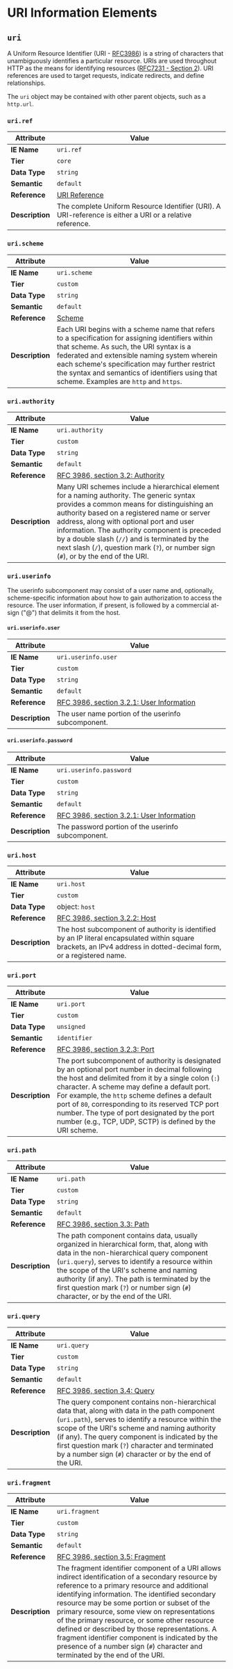 # URI Information Elements

## `uri`

A Uniform Resource Identifier (URI - [RFC3986](https://tools.ietf.org/html/rfc3986)) is a string of characters that unambiguously identifies a particular resource. URIs are used throughout HTTP as the means for identifying resources ([RFC7231 - Section 2](https://tools.ietf.org/html/rfc7231#section-2)). URI references are used to target requests, indicate redirects, and define relationships.

The `uri` object may be contained with other parent objects, such as a `http.url`.

### `uri.ref`

Attribute | Value
--- | ---
**IE Name** | `uri.ref`
**Tier** | `core`
**Data Type** | `string`
**Semantic** | `default`
**Reference** | [URI Reference](https://tools.ietf.org/html/rfc3986#section-4.1)
**Description** | The complete Uniform Resource Identifier (URI). A URI-reference is either a URI or a relative reference.

### `uri.scheme`

Attribute | Value
--- | ---
**IE Name** | `uri.scheme`
**Tier** | `custom`
**Data Type** | `string`
**Semantic** | `default`
**Reference** | [Scheme](https://tools.ietf.org/html/rfc3986#section-3.1)
**Description** | Each URI begins with a scheme name that refers to a specification for assigning identifiers within that scheme. As such, the URI syntax is a federated and extensible naming system wherein each scheme's specification may further restrict the syntax and semantics of identifiers using that scheme. Examples are `http` and `https`.

### `uri.authority`

Attribute | Value
--- | ---
**IE Name** | `uri.authority`
**Tier** | `custom`
**Data Type** | `string`
**Semantic** | `default`
**Reference** | [RFC 3986, section 3.2: Authority](https://tools.ietf.org/html/rfc3986#section-3.2)
**Description** | Many URI schemes include a hierarchical element for a naming authority. The generic syntax provides a common means for distinguishing an authority based on a registered name or server address, along with optional port and user information. The authority component is preceded by a double slash (`//`) and is terminated by the next slash (`/`), question mark (`?`), or number sign (`#`), or by the end of the URI.

### `uri.userinfo`

The userinfo subcomponent may consist of a user name and, optionally, scheme-specific information about how to gain authorization to access the resource. The user information, if present, is followed by a commercial at-sign ("@") that delimits it from the host.

#### `uri.userinfo.user`

Attribute | Value
--- | ---
**IE Name** | `uri.userinfo.user`
**Tier** | `custom`
**Data Type** | `string`
**Semantic** | `default`
**Reference** | [RFC 3986, section 3.2.1: User Information](https://tools.ietf.org/html/rfc3986#section-3.2.1)
**Description** | The user name portion of the userinfo subcomponent.

#### `uri.userinfo.password`

Attribute | Value
--- | ---
**IE Name** | `uri.userinfo.password`
**Tier** | `custom`
**Data Type** | `string`
**Semantic** | `default`
**Reference** | [RFC 3986, section 3.2.1: User Information](https://tools.ietf.org/html/rfc3986#section-3.2.1)
**Description** | The password portion of the userinfo subcomponent.

### `uri.host`

Attribute | Value
--- | ---
**IE Name** | `uri.host`
**Tier** | `custom`
**Data Type** | object: `host`
**Reference** | [RFC 3986, section 3.2.2: Host](https://tools.ietf.org/html/rfc3986#section-3.2.2)
**Description** | The host subcomponent of authority is identified by an IP literal encapsulated within square brackets, an IPv4 address in dotted-decimal form, or a registered name.

### `uri.port`

Attribute | Value
--- | ---
**IE Name** | `uri.port`
**Tier** | `custom`
**Data Type** | `unsigned`
**Semantic** | `identifier`
**Reference** | [RFC 3986, section 3.2.3: Port](https://tools.ietf.org/html/rfc3986#section-3.2.3)
**Description** | The port subcomponent of authority is designated by an optional port number in decimal following the host and delimited from it by a single colon (`:`) character. A scheme may define a default port. For example, the `http` scheme defines a default port of `80`, corresponding to its reserved TCP port number. The type of port designated by the port number (e.g., TCP, UDP, SCTP) is defined by the URI scheme.

### `uri.path`

Attribute | Value
--- | ---
**IE Name** | `uri.path`
**Tier** | `custom`
**Data Type** | `string`
**Semantic** | `default`
**Reference** | [RFC 3986, section 3.3: Path](https://tools.ietf.org/html/rfc3986#section-3.3)
**Description** | The path component contains data, usually organized in hierarchical form, that, along with data in the non-hierarchical query component (`uri.query`), serves to identify a resource within the scope of the URI's scheme and naming authority (if any). The path is terminated by the first question mark (`?`) or number sign (`#`) character, or by the end of the URI.

### `uri.query`

Attribute | Value
--- | ---
**IE Name** | `uri.query`
**Tier** | `custom`
**Data Type** | `string`
**Semantic** | `default`
**Reference** | [RFC 3986, section 3.4: Query](https://tools.ietf.org/html/rfc3986#section-3.4)
**Description** | The query component contains non-hierarchical data that, along with data in the path component (`uri.path`), serves to identify a resource within the scope of the URI's scheme and naming authority (if any). The query component is indicated by the first question mark (`?`) character and terminated by a number sign (`#`) character or by the end of the URI.

### `uri.fragment`

Attribute | Value
--- | ---
**IE Name** | `uri.fragment`
**Tier** | `custom`
**Data Type** | `string`
**Semantic** | `default`
**Reference** | [RFC 3986, section 3.5: Fragment](https://tools.ietf.org/html/rfc3986#section-3.5)
**Description** | The fragment identifier component of a URI allows indirect identification of a secondary resource by reference to a primary resource and additional identifying information.  The identified secondary resource may be some portion or subset of the primary resource, some view on representations of the primary resource, or some other resource defined or described by those representations. A fragment identifier component is indicated by the presence of a number sign (`#`) character and terminated by the end of the URI.
